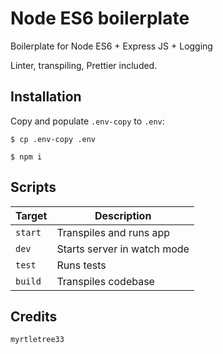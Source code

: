 # Node ES6 boilerplate

Boilerplate for Node ES6 + Express JS + Logging

Linter, transpiling, Prettier included.

## Installation

Copy and populate `.env-copy` to `.env`:

```
$ cp .env-copy .env
```

```
$ npm i
```

## Scripts

| Target  | Description                 |
| ------- | --------------------------- |
| `start` | Transpiles and runs app     |
| `dev`   | Starts server in watch mode |
| `test`  | Runs tests                  |
| `build` | Transpiles codebase         |

## Credits

`myrtletree33`

